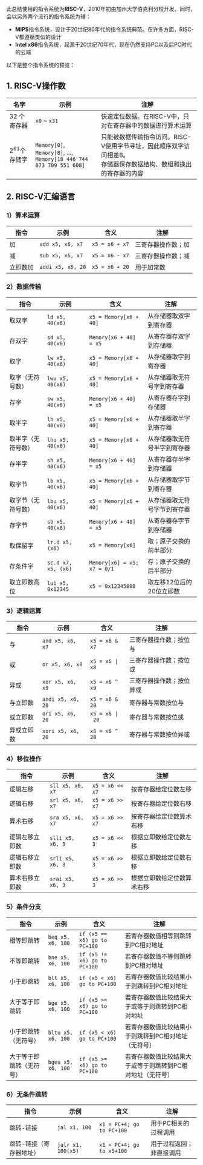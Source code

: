 此总结使用的指令系统为**RISC-V**，2010年初由加州大学伯克利分校开发。同时，会以另外两个流行的指令系统为辅：

- **MIPS**指令系统，设计于20世纪80年代的指令系统典范。在许多方面，RISC-V都遵循类似的设计
- **Intel x86**指令系统，起源于20世纪70年代，现在仍然支持PC以及后PC时代的云端

以下是整个指令系统的预览：

## 1. RISC-V操作数

| 名字             | 示例                                                         | 注解                                                         |
| ---------------- | ------------------------------------------------------------ | ------------------------------------------------------------ |
| 32 个寄存器      | `x0` ~ `x31`                                                 | 快速定位数据。在RISC-V中，只对在寄存器中的数据进行算术运算   |
| $2^{61}$个存储字 | `Memory[0]`, `Memory[8]`, ...,<br />`Memory[18 446 744 073 709 551 608]` | 只能被数据传输指令访问。RISC-V使用字节寻址，因此顺序双字访问相差8。<br />存储器保存数据结构、数组和换出的寄存器的内容 |



## 2. RISC-V汇编语言
### 1）算术运算

| 指令               | 示例                | 含义                        | 注解                         |
| ------------------ | ------------------- | --------------------------- | ---------------------------- |
| 加                 | `add x5, x6, x7`    | `x5 = x6 + x7`              | 三寄存器操作数；加           |
| 减                 | `sub x5, x6, x7`    | `x5 = x6 - x7`              | 三寄存器操作数；减           |
| 立即数加           | `addi x5, x6, 20`   | `x5 = x6 + 20`              | 用于加常数                   |

### 2）数据传输

| 指令               | 示例                | 含义                        | 注解                         |
| ------------------ | ------------------- | --------------------------- | ---------------------------- |
| 取双字             | `ld x5, 40(x6)`     | `x5 = Memory[x6 + 40]`      | 从存储器取双字到寄存器       |
| 存双字             | `sd x5, 40(x6)`     | `Memory[x6 + 40] = x5`      | 从寄存器存双字到存储器       |
| 取字               | `lw x5, 40(x6)`     | `x5 = Memory[x6 + 40]`      | 从存储器取字到寄存器         |
| 取字（无符号数）   | `lwu x5, 40(x6)`    | `x5 = Memory[x6 + 40]`      | 从存储器取无符号字到寄存器   |
| 存字               | `sw x5, 40(x6)`     | `Memory[x6 + 40] = x5`      | 从寄存器存字到存储器         |
| 取半字             | `lh x5, 40(x6)`     | `x5 = Memory[x6 + 40]`      | 从存储器取半字到寄存器       |
| 取半字（无符号数） | `lhu x5, 40(x6)`    | `x5 = Memory[x6 + 40]`      | 从存储器取无符号半字到寄存器 |
| 存半字             | `sh x5, 40(x6)`     | `Memory[x6 + 40] = x5`      | 从寄存器存半字到存储器       |
| 取字节             | `lb x5, 40(x6)`     | `x5 = Memory[x6 + 40]`      | 从存储器取字节到寄存器       |
| 取字节（无符号数） | `lbu x5, 40(x6)`    | `x5 = Memory[x6 + 40]`      | 从存储器取无符号字节到寄存器 |
| 存字节             | `sb x5, 40(x6)`     | `Memory[x6 + 40] = x5`      | 从寄存器存字节到存储器       |
| 取保留字           | `lr.d x5, (x6)`     | `x5 = Memory[x6]`           | 取；原子交换的前半部分       |
| 存条件字           | `sc.d x7, x5, (x6)` | `Memory[x6] = x5; x7 = 0/1` | 存；原子交换的后半部分       |
| 取立即数高位       | `lui x5, 0x12345`   | `x5 = 0x12345000`           | 取左移12位后的20位立即数     |



### 3）逻辑运算

| 指令       | 示例              | 含义                           | 注解                     |
| ---------- | ----------------- | ------------------------------ | ------------------------ |
| 与         | `and x5, x6, x7`  | `x5 = x6 & x7`                 | 三寄存器操作数；按位与   |
| 或         | `or x5, x6, x8`   | <code>x5 = x6 &#124; x8</code> | 三寄存器操作数；按位或   |
| 异或       | `xor x5, x6, x9`  | `x5 = x6 ^ x9`                 | 三寄存器操作数；按位异或 |
| 与立即数   | `andi x5, x6, 20` | `x5 = x6 & 20`                 | 寄存器与常数按位与       |
| 或立即数   | `ori x5, x6, 20`  | <code>x5 = x6 &#124; 20</code> | 寄存器与常数按位或       |
| 异或立即数 | `xori x5, x6, 20` | `x5 = x6 ^ 20`                 | 寄存器与常数按位异或     |



### 4）移位操作

| 指令           | 示例             | 含义            | 注解                       |
| -------------- | ---------------- | --------------- | -------------------------- |
| 逻辑左移       | `sll x5, x6, x7` | `x5 = x6 << x7` | 按寄存器给定位数左移       |
| 逻辑右移       | `srl x5, x6, x7` | `x5 = x6 >> x7` | 按寄存器给定位数右移       |
| 算术右移       | `sra x5, x6, x7` | `x5 = x6 >> x7` | 按寄存器给定位数算术右移   |
| 逻辑左移立即数 | `slli x5, x6, 3` | `x5 = x6 << 3`  | 根据立即数给定位数左移     |
| 逻辑右移立即数 | `srli x5, x6, 3` | `x5 = x6 >> 3`  | 根据立即数给定位数右移     |
| 算术右移立即数 | `srai x5, x6, 3` | `x5 = x6 >> 3`  | 根据立即数给定位数算术右移 |



### 5）条件分支

| 指令                     | 示例               | 含义                         | 注解                                                       |
| ------------------------ | ------------------ | ---------------------------- | ---------------------------------------------------------- |
| 相等即跳转               | `beq x5, x6, 100`  | `if (x5 == x6) go to PC+100` | 若寄存器数值相等则跳转到PC相对地址                         |
| 不等即跳转               | `bne x5, x6, 100`  | `if (x5 != x6) go to PC+100` | 若寄存器数值不等则跳转到PC相对地址                         |
| 小于即跳转               | `blt x5, x6, 100`  | `if (x5 < x6) go to PC+100`  | 若寄存器数值比较结果小于则跳转到PC相对地址                 |
| 大于等于即跳转           | `bge x5, x6, 100`  | `if (x5 >= x6) go to PC+100` | 若寄存器数值比较结果大于或等于则跳转到PC相对地址           |
| 小于即跳转（无符号）     | `bltu x5, x6, 100` | `if (x5 < x6) go to PC+100`  | 若寄存器数值比较结果小于则跳转到PC相对地址（无符号）       |
| 大于等于即跳转（无符号） | `bgeu x5, x6, 100` | `if (x5 >= x6) go to PC+100` | 若寄存器数值比较结果大于或等于则跳转到PC相对地址（无符号） |



### 6）无条件跳转

| 指令                    | 示例               | 含义                      | 注解                     |
| ----------------------- | ------------------ | ------------------------- | ------------------------ |
| 跳转-链接               | `jal x1, 100`      | `x1 = PC+4; go to PC+100` | 用于PC相关的过程调用     |
| 跳转-链接（寄存器地址） | `jalr x1, 100(x5)` | `x1 = PC+4; go to x5+100` | 用于过程返回；非直接调用 |

